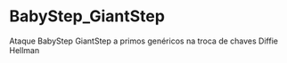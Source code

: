 # BabyStep_GiantStep
Ataque BabyStep GiantStep a primos genéricos na troca de chaves Diffie Hellman
